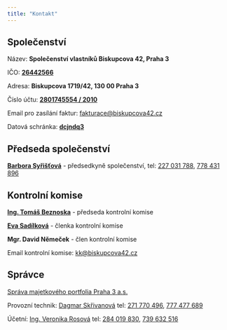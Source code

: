 ```yaml
---
title: "Kontakt"
---
```


## Společenství

Název: **Společenství vlastníků Biskupcova 42, Praha 3**

IČO: [**26442566**](https://or.justice.cz/ias/ui/rejstrik-firma.vysledky?subjektId=547780&typ=PLATNY)

Adresa: **Biskupcova 1719/42, 130 00 Praha 3**

Číslo účtu: [**2801745554 / 2010**](https://ib.fio.cz/ib/transparent?a=2801745554)

Email pro zasílání faktur: [fakturace@biskupcova42.cz](mailto:fakturace@biskupcova42.cz)

Datová schránka: [**dcjndq3**](https://www.mojedatovaschranka.cz/sds/detail?dbid=dcjndq3)

## Předseda společenství

[**Barbora Syřišťová**](mailto:syristova@smppraha3.cz) - předsedkyně společenství, tel: [227 031 788](tel:+420227031788), [778 431 896](tel:+420778431896)

## Kontrolní komise

[**Ing. Tomáš Beznoska**](mailto:beznoska@biskupcova42.cz) - předseda kontrolní komise

[**Eva Sadílková**](mailto:sadilkova@biskupcova42.cz) - členka kontrolní komise

**Mgr. David Němeček** - člen kontrolní komise

Email kontrolní komise: [kk@biskupcova42.cz](mailto:kk@biskupcova42.cz)

## Správce

[Správa majetkového portfolia Praha 3 a.s.](https://www.spravanemovitosti.online/) 

Provozní technik: [Dagmar Skřivanová](mailto:skrivanova@smppraha3.cz) tel: [271 770 496](tel:+420271770496), [777 477 689](+420777477689)

Účetní: [Ing. Veronika Rosová](mailto:rosova@smppraha3.cz) tel: [284 019 830](tel:+420284019830), [739 632 516](tel:+420739632516)
